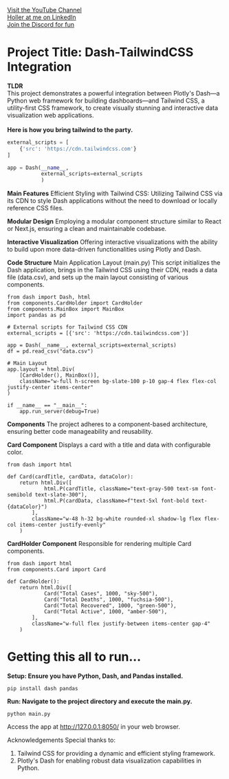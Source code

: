 [Visit the YouTube Channel](https://www.youtube.com/channel/UCwAsnLbyt87_TeGAKOkbm2w)
<br>[Holler at me on LinkedIn](https://linkedin.com/in/datagarage)
<br>[Join the Discord for fun](https://discord.gg/N84v7RAweS)



# Project Title: Dash-TailwindCSS Integration
**TLDR**
<br>This project demonstrates a powerful integration between Plotly's Dash—a Python web framework for building dashboards—and Tailwind CSS, a utility-first CSS framework, to create visually stunning and interactive data visualization web applications.
<br><br>**Here is how you bring tailwind to the party.**</br>
```python
external_scripts = [
    {'src': 'https://cdn.tailwindcss.com'}
]

app = Dash(__name__, 
           external_scripts=external_scripts
           )
```


**Main Features**
Efficient Styling with Tailwind CSS: Utilizing Tailwind CSS via its CDN to style Dash applications without the need to download or locally reference CSS files.

**Modular Design**
Employing a modular component structure similar to React or Next.js, ensuring a clean and maintainable codebase.

**Interactive Visualization**
Offering interactive visualizations with the ability to build upon more data-driven functionalities using Plotly and Dash.

**Code Structure**
Main Application Layout (main.py)
This script initializes the Dash application, brings in the Tailwind CSS using their CDN, reads a data file (data.csv), and sets up the main layout consisting of various components.
```
from dash import Dash, html
from components.CardHolder import CardHolder
from components.MainBox import MainBox
import pandas as pd

# External scripts for Tailwind CSS CDN
external_scripts = [{'src': 'https://cdn.tailwindcss.com'}]

app = Dash(__name__, external_scripts=external_scripts)
df = pd.read_csv("data.csv")

# Main Layout
app.layout = html.Div(
    [CardHolder(), MainBox()],
    className="w-full h-screen bg-slate-100 p-10 gap-4 flex flex-col justify-center items-center"
)

if __name__ == "__main__":
    app.run_server(debug=True)

```

**Components**
The project adheres to a component-based architecture, ensuring better code manageability and reusability.

**Card Component** Displays a card with a title and data with configurable color.
```
from dash import html

def Card(cardTitle, cardData, dataColor):
    return html.Div([
            html.P(cardTitle, className="text-gray-500 text-sm font-semibold text-slate-300"),
            html.P(cardData, className=f"text-5xl font-bold text-{dataColor}")
        ], 
        className="w-48 h-32 bg-white rounded-xl shadow-lg flex flex-col items-center justify-evenly"
    )
```

**CardHolder Component** Responsible for rendering multiple Card components.
```
from dash import html
from components.Card import Card

def CardHolder():
    return html.Div([
            Card("Total Cases", 1000, "sky-500"),
            Card("Total Deaths", 1000, "fuchsia-500"),
            Card("Total Recovered", 1000, "green-500"),
            Card("Total Active", 1000, "amber-500"),
        ], 
        className="w-full flex justify-between items-center gap-4"
    )
```



# Getting this all to run...
**Setup: Ensure you have Python, Dash, and Pandas installed.**

```
pip install dash pandas
```

**Run: Navigate to the project directory and execute the main.py.**
```
python main.py
```

Access the app at http://127.0.0.1:8050/ in your web browser.

Acknowledgements
Special thanks to:
1. Tailwind CSS for providing a dynamic and efficient styling framework.
2. Plotly's Dash for enabling robust data visualization capabilities in Python.
